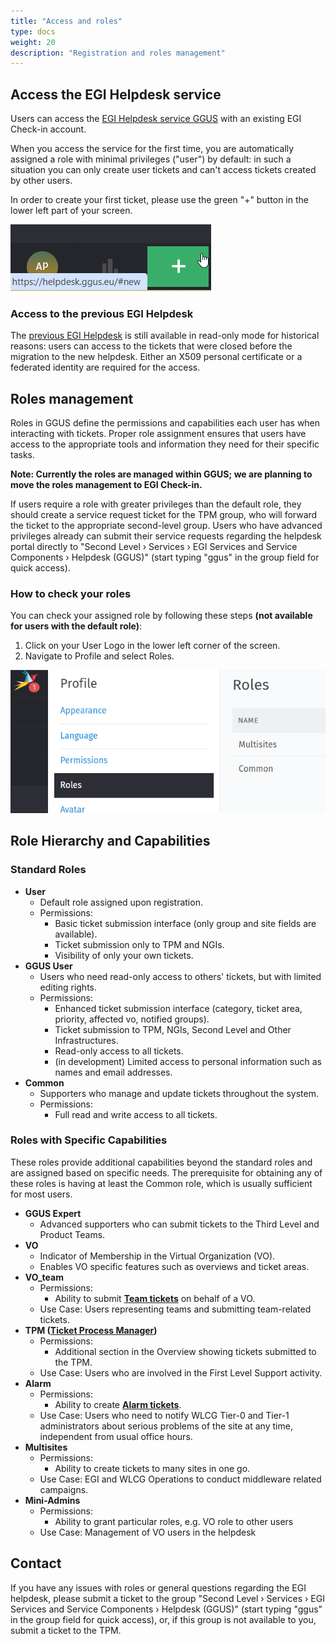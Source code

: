 ```yaml
---
title: "Access and roles"
type: docs
weight: 20
description: "Registration and roles management"
---
```


## Access the EGI Helpdesk service

Users can access the [EGI Helpdesk service GGUS](https://helpdesk.egi.eu/)
with an existing EGI Check-in account.

When you access the service for the first time, you are automatically assigned
a role with minimal privileges ("user") by default: in such a situation you can
only create user tickets and can't access tickets created by other users.

In order to create your first ticket, please use the green "+" button in the
lower left part of your screen.

![Create ticket button](create-ticket.png)

### Access to the previous EGI Helpdesk

The [previous EGI Helpdesk](https://ggus.eu/) is still available in read-only
mode for historical reasons: users can access to the tickets that were closed
before the migration to the new helpdesk.
Either an X509 personal certificate or a federated identity are required for
the access.

## Roles management

Roles in GGUS define the permissions and capabilities each user has when
interacting with tickets. Proper role assignment ensures that users have
access to the appropriate tools and information they need for their specific
tasks.

**Note: Currently the roles are managed within GGUS; we are planning to move
the roles management to EGI Check-in.**

If users require a role with greater privileges than the default role, they
should create a service request ticket for the TPM group, who will forward the
ticket to the appropriate second-level group. Users who have advanced
privileges already can submit their service requests regarding the helpdesk
portal directly to "Second Level › Services › EGI Services and Service
Components › Helpdesk (GGUS)" (start typing "ggus" in the group field for quick
access).

### How to check your roles

You can check your assigned role by following these steps **(not available for
users with the default role)**:

1. Click on your User Logo in the lower left corner of the screen.
2. Navigate to Profile and select Roles.

![Check your roles](owned-roles.png)

## Role Hierarchy and Capabilities

### Standard Roles

- **User**
  - Default role assigned upon registration.
  - Permissions:
    - Basic ticket submission interface (only group and site fields are
    available).
    - Ticket submission only to TPM and NGIs.
    - Visibility of only your own tickets.
- **GGUS User**
  - Users who need read-only access to others' tickets, but with limited editing
  rights.
  - Permissions:
    - Enhanced ticket submission interface (category, ticket area, priority,
    affected vo, notified groups).
    - Ticket submission to TPM, NGIs, Second Level and Other Infrastructures.
    - Read-only access to all tickets.
    - (in development) Limited access to personal information such as names and
  email addresses.
- **Common**
  - Supporters who manage and update tickets throughout the system.
  - Permissions:
    - Full read and write access to all tickets.

### Roles with Specific Capabilities

These roles provide additional capabilities beyond the standard roles and are
assigned based on specific needs. The prerequisite for obtaining any of these
roles is having at least the Common role, which is usually sufficient for most
users.

- **GGUS Expert**
  - Advanced supporters who can submit tickets to the Third Level and Product
  Teams.
- **VO**
  - Indicator of Membership in the Virtual Organization (VO).
  - Enables VO specific features such as overviews and ticket areas.
- **VO_team**
  - Permissions:
    - Ability to submit **[Team tickets](../features/team-tickets/)**
    on behalf of a VO.
  - Use Case: Users representing teams and submitting team-related tickets.
- **TPM ([Ticket Process Manager](https://confluence.egi.eu/x/F4a_Bw))**
  - Permissions:
    - Additional section in the Overview showing tickets submitted to the TPM.
  - Use Case: Users who are involved in the First Level Support activity.
- **Alarm**
  - Permissions:
    - Ability to create **[Alarm tickets](../features/alarm-tickets/)**.
  - Use Case: Users who need to notify WLCG Tier-0 and Tier-1 administrators
  about serious problems of the site at any time, independent from usual office
  hours.
- **Multisites**
  - Permissions:
    - Ability to create tickets to many sites in one go.
  - Use Case: EGI and WLCG Operations to conduct middleware related campaigns.
- **Mini-Admins**
  - Permissions:
    - Ability to grant particular roles, e.g. VO role to other users
  - Use Case: Management of VO users in the helpdesk

## Contact

If you have any issues with roles or general questions regarding the EGI
helpdesk, please submit a ticket to the group "Second Level › Services › EGI
Services and Service Components › Helpdesk (GGUS)" (start typing "ggus" in the
group field for quick access), or, if this group is not available to you,
submit a ticket to the TPM.
